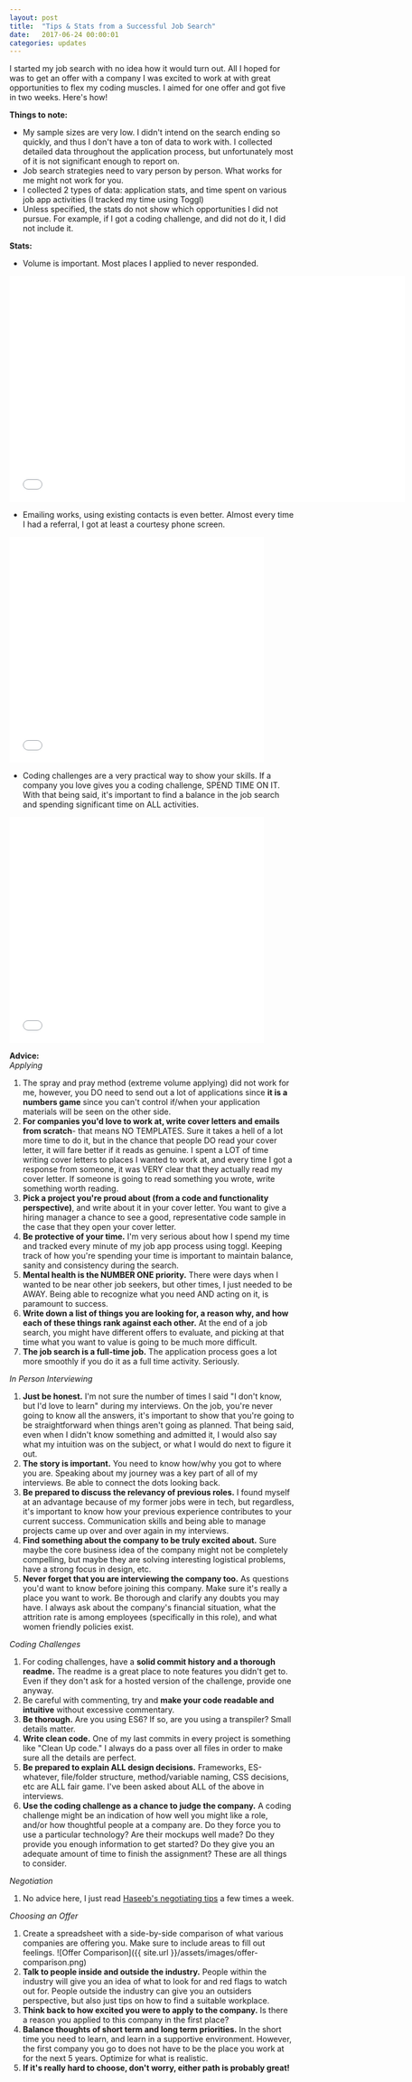```yaml
---
layout: post
title:  "Tips & Stats from a Successful Job Search"
date:   2017-06-24 00:00:01
categories: updates
---
```

I started my job search with no idea how it would turn out. All I hoped for was to get an offer with a company I was excited to work at with great opportunities to flex my coding muscles. I aimed for one offer and got five in two weeks. Here's how!

__Things to note:__
* My sample sizes are very low. I didn't intend on the search ending so quickly, and thus I don't have a ton of data to work with. I collected detailed data throughout the application process, but unfortunately most of it is not significant enough to report on.
* Job search strategies need to vary person by person. What works for me might not work for you.
* I collected 2 types of data: application stats, and time spent on various job app activities (I tracked my time using Toggl)
* Unless specified, the stats do not show which opportunities I did not pursue. For example, if I got a coding challenge, and did not do it, I did not include it.

__Stats:__
* Volume is important. Most places I applied to never responded.
<iframe width="700" height="400" frameborder="0" scrolling="no" src="//plot.ly/~chithra.venkatesan/3.embed"></iframe>

* Emailing works, using existing contacts is even better. Almost every time I had a referral, I got at least a courtesy phone screen.
<iframe width="450" height="400" frameborder="0" scrolling="no" src="//plot.ly/~chithra.venkatesan/5.embed"></iframe>

* Coding challenges are a very practical way to show your skills. If a company you love gives you a coding challenge, SPEND TIME ON IT. With that being said, it's important to find a balance in the job search and spending significant time on ALL activities.
<iframe width="450" height="400" frameborder="0" scrolling="no" src="//plot.ly/~chithra.venkatesan/7.embed"></iframe>

__Advice:__ <br>
_Applying_
1. The spray and pray method (extreme volume applying) did not work for me, however, you DO need to send out a lot of applications since __it is a numbers game__ since you can't control if/when your application materials will be seen on the other side.
2.  __For companies you'd love to work at, write cover letters and emails from scratch__- that means NO TEMPLATES. Sure it takes a hell of a lot more time to do it, but in the chance that people DO read your cover letter, it will fare better if it reads as genuine. I spent a LOT of time writing cover letters to places I wanted to work at, and every time I got a response from someone, it was VERY clear that they actually read my cover letter. If someone is going to read something you wrote, write something worth reading.
3.  __Pick a project you're proud about (from a code and functionality perspective)__, and write about it in your cover letter. You want to give a hiring manager a chance to see a good, representative code sample in the case that they open your cover letter.
4.  __Be protective of your time.__ I'm very serious about how I spend my time and tracked every minute of my job app process using toggl. Keeping track of how you're spending your time is important to maintain balance, sanity and consistency during the search.
5.  __Mental health is the NUMBER ONE priority.__ There were days when I wanted to be near other job seekers, but other times, I just needed to be AWAY. Being able to recognize what you need AND acting on it, is paramount to success.
6.  __Write down a list of things you are looking for, a reason why, and how each of these things rank against each other.__ At the end of a job search, you might have different offers to evaluate, and picking at that time what you want to value is going to be much more difficult.
7.  __The job search is a full-time job.__ The application process goes a lot more smoothly if you do it as a full time activity. Seriously.

_In Person Interviewing_
1.  __Just be honest.__ I'm not sure the number of times I said "I don't know, but I'd love to learn" during my interviews. On the job, you're never going to know all the answers, it's important to show that you're going to be straightforward when things aren't going as planned. That being said, even when I didn't know something and admitted it, I would also say what my intuition was on the subject, or what I would do next to figure it out.
2.  __The story is important.__ You need to know how/why you got to where you are. Speaking about my journey was a key part of all of my interviews. Be able to connect the dots looking back.
3.  __Be prepared to discuss the relevancy of previous roles.__ I found myself at an advantage because of my former jobs were in tech, but regardless, it's important to know how your previous experience contributes to your current success. Communication skills and being able to manage projects came up over and over again in my interviews.
4.  __Find something about the company to be truly excited about.__ Sure maybe the core business idea of the company might not be completely compelling, but maybe they are solving interesting logistical problems, have a strong focus in design, etc.
5.  __Never forget that you are interviewing the company too.__ As questions you'd want to know before joining this company. Make sure it's really a place you want to work. Be thorough and clarify any doubts you may have. I always ask about the company's financial situation, what the attrition rate is among employees (specifically in this role), and what women friendly policies exist.

_Coding Challenges_
1.  For coding challenges, have a __solid commit history and a thorough readme.__ The readme is a great place to note features you didn't get to. Even if they don't ask for a hosted version of the challenge, provide one anyway.  
2.  Be careful with commenting, try and __make your code readable and intuitive__ without excessive commentary.
3.  __Be thorough.__ Are you using ES6? If so, are you using a transpiler? Small details matter.
4.  __Write clean code.__ One of my last commits in every project is something like "Clean Up code." I always do a pass over all files in order to make sure all the details are perfect.
5.  __Be prepared to explain ALL design decisions.__ Frameworks, ES-whatever, file/folder structure, method/variable naming, CSS decisions, etc are ALL fair game. I've been asked about ALL of the above in interviews.
6.  __Use the coding challenge as a chance to judge the company.__ A coding challenge might be an indication of how well you might like a role, and/or how thoughtful people at a company are. Do they force you to use a particular technology? Are their mockups well made? Do they provide you enough information to get started? Do they give you an adequate amount of time to finish the assignment? These are all things to consider.

_Negotiation_
1.  No advice here, I just read [Haseeb's negotiating tips](http://haseebq.com/my-ten-rules-for-negotiating-a-job-offer/) a few times a week.

_Choosing an Offer_
1.  Create a spreadsheet with a side-by-side comparison of what various companies are offering you. Make sure to include areas to fill out feelings.
![Offer Comparison]({{ site.url }}/assets/images/offer-comparison.png)
2.  __Talk to people inside and outside the industry.__ People within the industry will give you an idea of what to look for and red flags to watch out for. People outside the industry can give you an outsiders perspective, but also just tips on how to find a suitable workplace.
3.  __Think back to how excited you were to apply to the company.__ Is there a reason you applied to this company in the first place?
4.  __Balance thoughts of short term and long term priorities.__ In the short time you need to learn, and learn in a supportive environment. However, the first company you go to does not have to be the place you work at for the next 5 years. Optimize for what is realistic.
5.  __If it's really hard to choose, don't worry, either path is probably great!__
